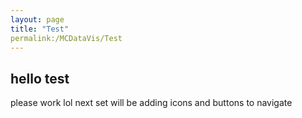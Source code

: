 ```yaml
---
layout: page
title: "Test"
permalink:/MCDataVis/Test
---
```





## hello test

please work lol next set will be adding icons and buttons to navigate 

